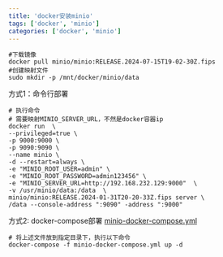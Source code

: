 ```yaml
---
title: 'docker安装minio'
tags: ['docker', 'minio']
categories: ['docker', 'minio']
---
```


```shell
#下载镜像
docker pull minio/minio:RELEASE.2024-07-15T19-02-30Z.fips
#创建映射文件
sudo mkdir -p /mnt/docker/minio/data

```
方式1：命令行部署
```shell
# 执行命令
# 需要映射MINIO_SERVER_URL，不然是docker容器ip
docker run  \
--privileged=true \
-p 9000:9000 \
-p 9090:9090 \
--name minio \
-d --restart=always \
-e "MINIO_ROOT_USER=admin" \
-e "MINIO_ROOT_PASSWORD=admin123456" \
-e "MINIO_SERVER_URL=http://192.168.232.129:9000"  \
-v /usr/minio/data:/data  \
minio/minio:RELEASE.2024-01-31T20-20-33Z.fips server \
/data --console-address ":9090" -address ":9000"
```

方式2: docker-compose部署
[minio-docker-compose.yml](minio-docker-compose.yml)

```shell
# 将上述文件放到指定目录下，执行以下命令
docker-compose -f minio-docker-compose.yml up -d
```